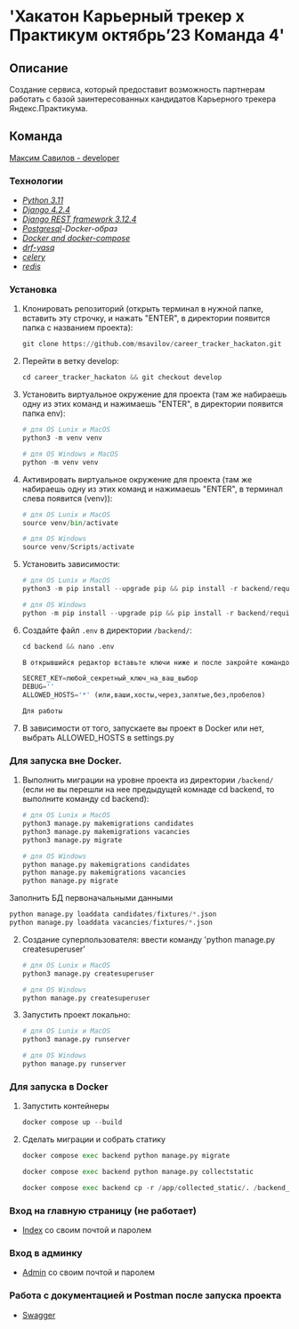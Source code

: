 # 'Хакатон Карьерный трекер х Практикум октябрь’23 Команда 4'

## Описание
Cоздание сервиса, который предоставит возможность партнерам работать с базой заинтересованных кандидатов Карьерного трекера Яндекс.Практикума.


## Команда
[Максим Савилов - developer](https://github.com/msavilov)


### Технологии
- _[Python 3.11](https://docs.python.org/3/)_
- _[Django 4.2.4](https://www.djangoproject.com/download/)_
- _[Django REST framework 3.12.4](https://www.django-rest-framework.org/)_
- _[Postgresql](https://hub.docker.com/_/postgres)-Docker-образ_
- _[Docker and docker-compose](https://www.docker.com/get-started/)_
- _[drf-yasq](https://drf-yasg.readthedocs.io/en/stable/readme.html)_
- _[celery](https://docs.celeryq.dev/en/stable/getting-started/first-steps-with-celery.html#installing-celery)_
- _[redis](https://redis.io/download/#redis-downloads)_


### Установка

1. Клонировать репозиторий (открыть терминал в нужной папке, вставить эту строчку,
   и нажать "ENTER", в директории появится папка с названием проекта):

   ```python
   git clone https://github.com/msavilov/career_tracker_hackaton.git
   ```
2. Перейти в ветку develop:

   ```python
   cd career_tracker_hackaton && git checkout develop
   ```

3. Установить виртуальное окружение для проекта (там же набираешь одну из этих команд
   и нажимаешь "ENTER", в директории появится папка env):

   ```python
   # для OS Lunix и MacOS
   python3 -m venv venv

   # для OS Windows и MacOS
   python -m venv venv
   ```

4. Активировать виртуальное окружение для проекта (там же набираешь одну из этих команд
   и нажимаешь "ENTER", в терминал слева появится (venv)):

   ```python
   # для OS Lunix и MacOS
   source venv/bin/activate

   # для OS Windows
   source venv/Scripts/activate
   ```

5. Установить зависимости:

      ```python
   # для OS Lunix и MacOS
   python3 -m pip install --upgrade pip && pip install -r backend/requirements.txt

   # для OS Windows
   python -m pip install --upgrade pip && pip install -r backend/requirements.txt
   ```

6. Cоздайте файл `.env` в директории `/backend/`:

   ```python
   cd backend && nano .env

   В открывшийся редактор вставьте ключи ниже и после закройте командой "Ctrl + X"

   SECRET_KEY=любой_секретный_ключ_на_ваш_выбор
   DEBUG=''
   ALLOWED_HOSTS='*' (или,ваши,хосты,через,запятые,без,пробелов)

   Для работы 
   ```
7. В зависимости от того, запускаете вы проект в Docker или нет,
   выбрать ALLOWED_HOSTS в settings.py

### Для запуска вне Docker.

1. Выполнить миграции на уровне проекта из директории `/backend/`
   (если не вы перешли на нее предыдущей комнаде cd backend,
   то выполните команду cd backend):

   ```python
   # для OS Lunix и MacOS
   python3 manage.py makemigrations candidates
   python3 manage.py makemigrations vacancies
   python3 manage.py migrate

   # для OS Windows
   python manage.py makemigrations candidates
   python manage.py makemigrations vacancies
   python manage.py migrate
   ```

Заполнить БД первоначальными данными

   ```python
   python manage.py loaddata candidates/fixtures/*.json
   python manage.py loaddata vacancies/fixtures/*.json
   ```
2. Создание суперпользователя: ввести команду 'python manage.py createsuperuser'

   ```python
   # для OS Lunix и MacOS
   python3 manage.py createsuperuser

   # для OS Windows
   python manage.py createsuperuser
   ```
3. Запустить проект локально:

   ```python
   # для OS Lunix и MacOS
   python3 manage.py runserver

   # для OS Windows
   python manage.py runserver
   ```
### Для запуска в Docker

1. Запустить контейнеры
   
   ```python
   docker compose up --build
   ```
2. Сделать миграции и собрать статику
   
   ```python
   docker compose exec backend python manage.py migrate

   docker compose exec backend python manage.py collectstatic

   docker compose exec backend cp -r /app/collected_static/. /backend_static/static/
   ```

### Вход на главную страницу (не работает)
- [Index](http://127.0.0.1:8000/) со своим почтой и паролем

### Вход в админку
- [Admin](http://127.0.0.1:8000/admin) со своим почтой и паролем

### Работа с документацией и Postman после запуска проекта
- [Swagger](http://127.0.0.1:8000/api/swagger/)
